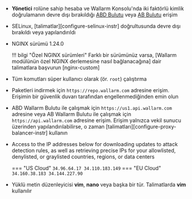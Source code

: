 * **Yönetici** rolüne sahip hesaba ve Wallarm Konsolu'nda iki faktörlü kimlik doğrulamanın devre dışı bırakıldığı [ABD Bulutu](https://us1.my.wallarm.com/) veya [AB Bulutu](https://my.wallarm.com/) erişim
* SELinux, [talimatlar][configure-selinux-instr] doğrultusunda devre dışı bırakıldı veya yapılandırıldı
* NGINX sürümü 1.24.0

    !!! bilgi "Özel NGINX sürümleri"
        Farklı bir sürümünüz varsa, [Wallarm modülünün özel NGINX derlemesine nasıl bağlanacağına] dair talimatlara başvurun [nginx-custom]
* Tüm komutları süper kullanıcı olarak (ör. `root`) çalıştırma
* Paketleri indirmek için `https://repo.wallarm.com` adresine erişim. Erişimin bir güvenlik duvarı tarafından engellenmediğinden emin olun
* ABD Wallarm Bulutu ile çalışmak için `https://us1.api.wallarm.com` adresine veya AB Wallarm Bulutu ile çalışmak için `https://api.wallarm.com` adresine erişim. Erişim yalnızca vekil sunucu üzerinden yapılandırılabilirse, o zaman [talimatları][configure-proxy-balancer-instr] kullanın
* Access to the IP addresses below for downloading updates to attack detection rules, as well as retrieving precise IPs for your allowlisted, denylisted, or graylisted countries, regions, or data centers

    === "US Cloud"
        ```
        34.96.64.17
        34.110.183.149
        ```
    === "EU Cloud"
        ```
        34.160.38.183
        34.144.227.90
        ```
* Yüklü metin düzenleyicisi **vim**, **nano** veya başka bir tür. Talimatlarda **vim** kullanılır